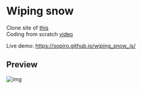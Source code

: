 # Wiping snow 

Clone site of [this](https://youtu.be/cpEeqACsF_Q?t=587)  
Coding from scratch [video](https://youtu.be/bgLOB_jvWOk)

Live demo: https://sopiro.github.io/wiping_snow_js/

## Preview
![img](.github/preview.gif)
